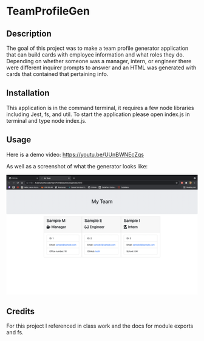 # TeamProfileGen

## Description

The goal of this project was to make a team profile generator application that can build cards with employee information and what roles they do. Depending on whether someone was a manager, intern, or engineer there were different inquirer prompts to answer and an HTML was generated with cards that contained that pertaining info. 

## Installation

This application is in the command terminal, it requires a few node libraries including Jest, fs, and util. To start the application please open index.js in terminal and type node index.js.

## Usage

Here is a demo video: https://youtu.be/UUnBWNEcZqs

As well as a screenshot of what the generator looks like:

![Demo](./assets/tpgsc.png "Demo")

## Credits

For this project I referenced in class work and the docs for module exports and fs. 